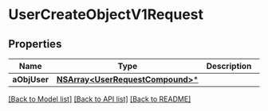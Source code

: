 # UserCreateObjectV1Request

## Properties
Name | Type | Description | Notes
------------ | ------------- | ------------- | -------------
**aObjUser** | [**NSArray&lt;UserRequestCompound&gt;***](UserRequestCompound.md) |  | 

[[Back to Model list]](../README.md#documentation-for-models) [[Back to API list]](../README.md#documentation-for-api-endpoints) [[Back to README]](../README.md)


